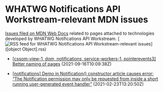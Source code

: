 # WHATWG Notifications API Workstream-relevant MDN issues

[Issues filed on MDN Web Docs](https://github.com/mdn/content/issues) related to pages attached to technologies developed by WHATWG Notifications API Workstream. [![RSS feed for WHATWG Notifications API Workstream-relevant issues](https://www.w3.org/QA/2007/04/feed_icon)]([object Object].rss)

* [[cssom-view-1, dom, notifications, service-workers-1, pointerevents3] Better naming of pages](https://github.com/mdn/content/issues/8977) (2021-09-16T10:09:38Z)
  
* [[notifications] Demo in Notification() constructor article causes error: “The Notification permission may only be requested from inside a short running user-generated event handler”](https://github.com/mdn/content/issues/2615) (2021-02-23T13:20:50Z)
  
